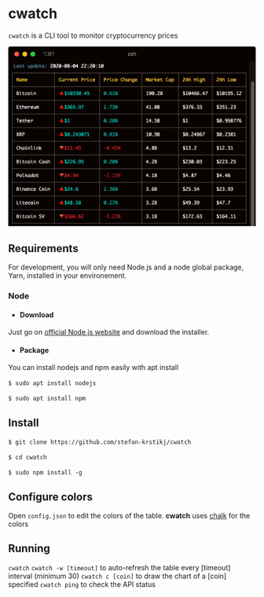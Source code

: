 
# cwatch

`cwatch` is a CLI tool to monitor cryptocurrency prices

![cwatch](screenshots/cwatch.png)


## Requirements

For development, you will only need Node.js and a node global package, Yarn, installed in your environement.

### Node

- #### Download

Just go on [official Node.js website](https://nodejs.org/) and download the installer.


- #### Package

You can install nodejs and npm easily with apt install

`$ sudo apt install nodejs`

`$ sudo apt install npm`


## Install

`$ git clone https://github.com/stefan-krstikj/cwatch`

`$ cd cwatch`

`$ sudo npm install -g`

## Configure colors

Open `config.json` to edit the colors of the table. <b>cwatch</b> uses [chalk](https://www.npmjs.com/package/chalk) for the colors


## Running

`cwatch`
`cwatch -w [timeout]` to auto-refresh the table every [timeout] interval (minimum 30)
`cwatch c [coin]` to draw the chart of a [coin] specified
`cwatch ping` to check the API status
